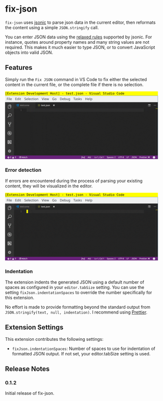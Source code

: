 # fix-json

`fix-json` uses [jsonic](https://github.com/rjrodger/jsonic) to parse json data
in the current editor, then reformats the content using a simple
`JSON.stringify` call.

You can enter JSON data using the
[relaxed rules](https://github.com/rjrodger/jsonic#user-content-relaxed-rules)
supported by jsonic. For instance, quotes around property names and many string
values are not required. This makes it much easier to type JSON, or to convert
JavaScript objects into valid JSON.

## Features

Simply run the `Fix JSON` command in VS Code to fix either the selected content
in the current file, or the complete file if there is no selection.

![Running Fix JSON](https://github.com/oliversturm/vscode-fix-json/raw/master/images/run.gif)

### Error detection

If errors are encountered during the process of parsing your existing content,
they will be visualized in the editor.

![Running with an error](https://github.com/oliversturm/vscode-fix-json/raw/master/images/run-with-error.gif)

### Indentation

The extension indents the generated JSON using a default number of spaces as
configured in your `editor.tabSize` setting. You can use the setting
`fixJson.indentationSpaces` to override the number specifically for this
extension.

No effort is made to provide formatting beyond the standard output from
`JSON.stringify(text, null, indentation)`. I recommend using
[Prettier](https://marketplace.visualstudio.com/items?itemName=esbenp.prettier-vscode).

## Extension Settings

This extension contributes the following settings:

* `fixJson.indentationSpaces`: Number of spaces to use for indentation of
  formatted JSON output. If not set, your editor.tabSize setting is used.

## Release Notes

### 0.1.2

Initial release of fix-json.
